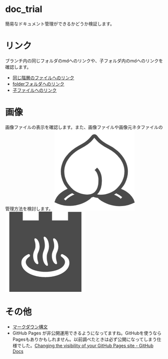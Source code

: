 # doc_trial
簡易なドキュメント管理ができるかどうか検証します。

# リンク
ブランチ内の同じフォルダのmdへのリンクや、子フォルダ内のmdへのリンクを確認します。
- [同じ階層のファイルへのリンク](./brother.md)
- [folderフォルダへのリンク](folder)
- [子ファイルへのリンク](folder/child.md)

# 画像
画像ファイルの表示を確認します。また、画像ファイルや画像元ネタファイルの管理方法を検討します。
![桃](images/peach.png) ![暖簾](images/noren.png)

# その他
- [マークダウン構文](https://docs.github.com/ja/github/writing-on-github/basic-writing-and-formatting-syntax)
- GitHub Pages が非公開運用できるようになってますね。GitHubを使うならPagesもありかもしれません。以前調べたときは必ず公開になってしまう仕様でした。[Changing the visibility of your GitHub Pages site - GitHub Docs](https://docs.github.com/ja/pages/getting-started-with-github-pages/changing-the-visibility-of-your-github-pages-site)
